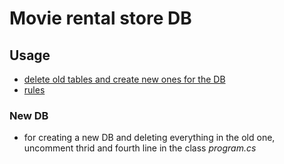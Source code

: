 # Movie rental store DB

## Usage
 - [delete old tables and create new ones for the DB](#New-DB)
 - [rules](#rules)

### <a name="New-DB"></a>New DB
 - for creating a new DB and deleting everything in the old one, uncomment thrid and fourth line in the class *program.cs*

